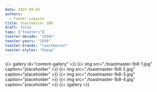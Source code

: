 ```yaml
---
date: 2025-09-04
authors:
  - Tanner Legasse
title: Toastmaster 1B8
draft: false
tags: ["toasters"]
toaster-decade: "1930s"
toaster-years: "1938"
toaster-brands: "toastmaster"
toaster-styles: "Popup"
---
```

{{< gallery id="content-gallery" >}}
  {{< img src="./toastmaster-1b8-1.jpg" caption="placeholder" >}}
  {{< img src="./toastmaster-1b8-2.jpg" caption="placeholder" >}}
  {{< img src="./toastmaster-1b8-3.jpg" caption="placeholder" >}}
  {{< img src="./toastmaster-1b8-4.jpg" caption="placeholder" >}}
{{< /gallery >}}
